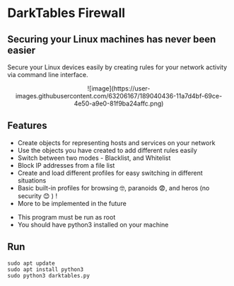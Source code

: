 # DarkTables Firewall
## Securing your Linux machines has never been easier

Secure your Linux devices easily by creating rules for your network activity via command line interface.

<p align="center">
![image](https://user-images.githubusercontent.com/63206167/189040436-11a7d4bf-69ce-4e50-a9e0-81f9ba24affc.png)
</p>

## Features

- Create objects for representing hosts and services on your network
- Use the objects you have created to add different rules easily
- Switch between two modes - Blacklist, and Whitelist
- Block IP addresses from a file list
- Create and load different profiles for easy switching in different situations
- Basic built-in profiles for browsing 🤓, paranoids 😨, and heros (no security  😊 ) ! 
- More to be implemented in the future 

* This program must be run as root
* You should have python3 installed on your machine

## Run
```
sudo apt update
sudo apt install python3
sudo python3 darktables.py
```
